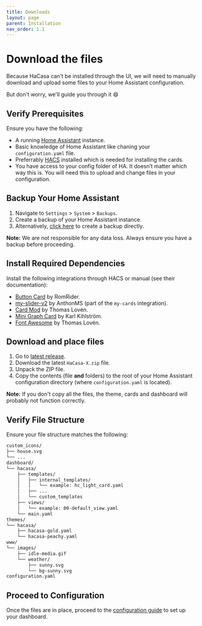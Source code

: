 ```yaml
---
title: Downloads
layout: page
parent: Installation
nav_order: 1.1
---
```


# Download the files
Because HaCasa can't be installed through the UI, we will need to manually download and upload some files to your Home Assistant configuration.

But don't worry, we'll guide you through it 😄

## Verify Prerequisites

Ensure you have the following:

- A running [Home Assistant](https://www.home-assistant.io/) instance.
- Basic knowledge of Home Assistant like chaning your `configuration.yaml` file.
- Preferrably [HACS](https://hacs.xyz) installed which is needed for installing the cards.
- You have access to your config folder of HA. It doesn’t matter which way this is. You will need this to upload and change files in your configuration.

## Backup Your Home Assistant

1. Navigate to `Settings` > `System` > `Backups`.
2. Create a backup of your Home Assistant instance.
3. Alternatively, [click here](https://my.home-assistant.io/redirect/backup/) to create a backup directly.

**Note:** We are not responsible for any data loss. Always ensure you have a backup before proceeding.

## Install Required Dependencies

Install the following integrations through HACS or manual (see their documentation):

- [Button Card](https://github.com/custom-cards/button-card) by RomRider.
- [my-slider-v2](https://github.com/AnthonMS/my-cards) by AnthonMS (part of the `my-cards` integration).
- [Card Mod](https://github.com/thomasloven/lovelace-card-mod) by Thomas Lovén.
- [Mini Graph Card](https://github.com/kalkih/mini-graph-card) by Karl Kihlström.
- [Font Awesome](https://github.com/thomasloven/hass-fontawesome) by Thomas Lovén.

## Download and place files

1. Go to [latest release](https://github.com/damianeickhoff/HaCasa/releases).
2. Download the latest `HaCasa-X.zip` file.
3. Unpack the ZIP file.
4. Copy the contents (file **and** folders) to the root of your Home Assistant configuration directory (where `configuration.yaml` is located).

**Note:** If you don't copy all the files, the theme, cards and dashboard will probably not function correctly.

## Verify File Structure

Ensure your file structure matches the following:

```markdown
custom_icons/
├── house.svg
└── ...
dashboard/
└── hacasa/
    ├── templates/
    │   ├── internal_templates/
    │   │   └── example: hc_light_card.yaml
    │   ├── ...
    │   └── custom_templates
    ├── views/
    │   └── example: 00-default_view.yaml
    └── main.yaml
themes/
└── hacasa/
    ├── hacasa-gold.yaml
    └── hacasa-peachy.yaml
www/
└── images/
    ├── idle-media.gif
    └── weather/
        ├── sunny.svg
        └── bg-sunny.svg
configuration.yaml
```

## Proceed to Configuration

Once the files are in place, proceed to the [configuration guide](02-configuration.md) to set up your dashboard.

